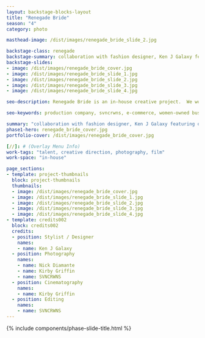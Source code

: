 ```yaml
---
layout: backstage-blocks-layout
title: "Renegade Bride"
season: "4"
category: photo

masthead-image: /dist/images/renegade_bride_slide_2.jpg

backstage-class: renegade
backstage-summary: collaboration with fashion designer, Ken J Galaxy featuring our co-founder + muse, Von Lee
backstage-slides:
- image: /dist/images/renegade_bride_cover.jpg
- image: /dist/images/renegade_bride_slide_1.jpg
- image: /dist/images/renegade_bride_slide_2.jpg
- image: /dist/images/renegade_bride_slide_3.jpg
- image: /dist/images/renegade_bride_slide_4.jpg

seo-description: Renegade Bride is an in-house creative project.  We worked with a team to create a set of photography and a fashion film for the runaway bride.

seo-keywords: production company, svncrwns, e-commerce, women-owned businesses, creative team, consulting, business operations, launch my brand, manage my brand, photography, videography, special projects

summary: "collaboration with fashion designer, Ken J Galaxy featuring our co-founder + muse, Chavon Lee"
phase1-hero: renegade_bride_cover.jpg
portfolio-cover: /dist/images/renegade_bride_cover.jpg

[//]: # (Overlay Menu Info)
work-tags: "talent, creative direction, photography, film"
work-space: "in-house"

page_sections:
- template: project-thumbnails
  block: project-thumbnails
  thumbnails:
  - image: /dist/images/renegade_bride_cover.jpg
  - image: /dist/images/renegade_bride_slide_1.jpg
  - image: /dist/images/renegade_bride_slide_2.jpg
  - image: /dist/images/renegade_bride_slide_3.jpg
  - image: /dist/images/renegade_bride_slide_4.jpg
- template: credits002
  block: credits002
  credits:
  - position: Stylist / Designer
    names:
    - name: Ken J Galaxy
  - position: Photography
    names:
    - name: Nick Diamante
    - name: Kirby Griffin
    - name: SVNCRWNS
  - position: Cinematography
    names:
    - name: Kirby Griffin
  - position: Editing
    names:
    - name: SVNCRWNS
---
```


{% include components/phase-slide-title.html %}
